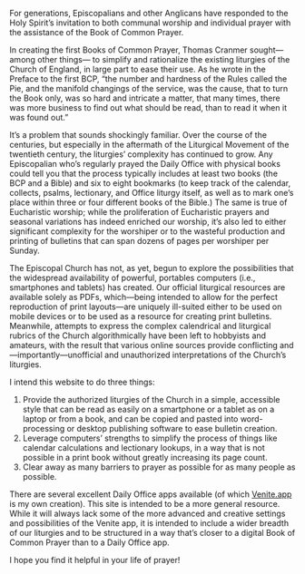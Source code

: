For generations, Episcopalians and other Anglicans have responded to the Holy Spirit’s
invitation to both communal worship and individual prayer with the assistance of
the Book of Common Prayer.

In creating the first Books of Common Prayer, Thomas Cranmer sought—among other things—
to simplify and rationalize the existing liturgies of the Church of England, in large
part to ease their use. As he wrote in the Preface to the first BCP, “the number and
hardness of the Rules called the Pie, and the manifold changings of the service, was
the cause, that to turn the Book only, was so hard and intricate a matter, that many
times, there was more business to find out what should be read, than to read it when
it was found out.”

It’s a problem that sounds shockingly familiar. Over the course of the centuries, but
especially in the aftermath of the Liturgical Movement of the twentieth century,
the liturgies’ complexity has continued to grow. Any Episcopalian who’s regularly prayed
the Daily Office with physical books could tell you that the process typically includes
at least two books (the BCP and a Bible) and six to eight bookmarks (to keep track of the
calendar, collects, psalms, lectionary, and Office liturgy itself, as well as to mark one’s
place within three or four different books of the Bible.) The same is true of Eucharistic
worship; while the proliferation of Eucharistic prayers and seasonal variations has indeed
enriched our worship, it’s also led to either significant complexity for the worshiper
or to the wasteful production and printing of bulletins that can span dozens of pages
per worshiper per Sunday.

The Episcopal Church has not, as yet, begun to explore the possibilities that the widespread
availability of powerful, portables computers (i.e., smartphones and tablets) has created.
Our official liturgical resources are available solely as PDFs, which—being intended to allow
for the perfect reproduction of print layouts—are uniquely ill-suited either to be used on
mobile devices or to be used as a resource for creating print bulletins. Meanwhile, attempts
to express the complex calendrical and liturgical rubrics of the Church algorithmically
have been left to hobbyists and amateurs, with the result that various online sources provide
conflicting and—importantly—unofficial and unauthorized interpretations of the Church’s liturgies.

I intend this website to do three things:
1. Provide the authorized liturgies of the Church in a simple, accessible style that can be read
as easily on a smartphone or a tablet as on a laptop or from a book, and can be copied and pasted
into word-processing or desktop publishing software to ease bulletin creation.
2. Leverage computers’ strengths to simplify the process of things like calendar calculations and
lectionary lookups, in a way that is not possible in a print book without greatly increasing its page
count.
3. Clear away as many barriers to prayer as possible for as many people as possible.

There are several excellent Daily Office apps available (of which [Venite.app](https://www.venite.app)
is my own creation). This site is intended to be a more general resource. While it will
always lack some of the more advanced and creative settings and possibilities of the Venite
app, it is intended to include a wider breadth of our liturgies and to be structured in a way
that’s closer to a digital Book of Common Prayer than to a Daily Office app.

I hope you find it helpful in your life of prayer!